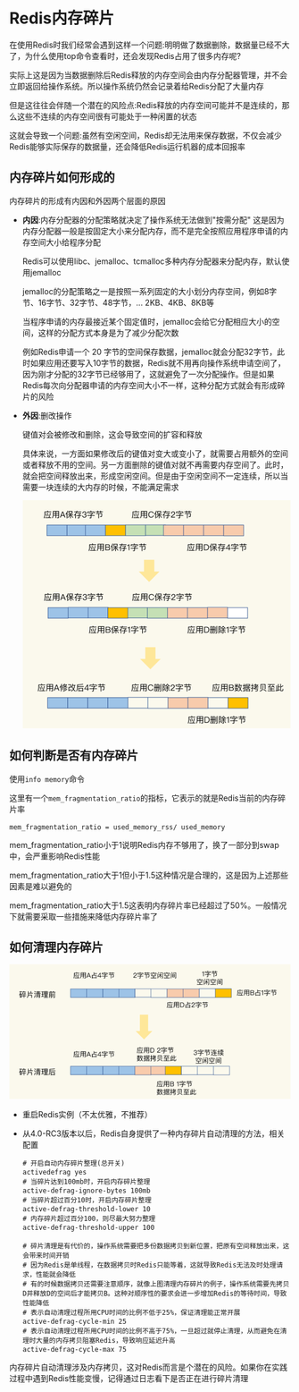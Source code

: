 # Redis内存碎片

在使用Redis时我们经常会遇到这样一个问题:明明做了数据删除，数据量已经不大了，为什么使用top命令查看时，还会发现Redis占用了很多内存呢?

实际上这是因为当数据删除后Redis释放的内存空间会由内存分配器管理，并不会立即返回给操作系统。所以操作系统仍然会记录着给Redis分配了大量内存

但是这往往会伴随一个潜在的风险点:Redis释放的内存空间可能并不是连续的，那么这些不连续的内存空间很有可能处于一种闲置的状态

这就会导致一个问题:虽然有空闲空间，Redis却无法用来保存数据，不仅会减少Redis能够实际保存的数据量，还会降低Redis运行机器的成本回报率

## 内存碎片如何形成的

内存碎片的形成有内因和外因两个层面的原因

- **内因**:内存分配器的分配策略就决定了操作系统无法做到"按需分配"
    这是因为内存分配器一般是按固定大小来分配内存，而不是完全按照应用程序申请的内存空间大小给程序分配

    Redis可以使用libc、jemalloc、tcmalloc多种内存分配器来分配内存，默认使用jemalloc

    jemalloc的分配策略之一是按照一系列固定的大小划分内存空间，例如8字节、16字节、32字节、48字节，... 2KB、4KB、8KB等

    当程序申请的内存最接近某个固定值时，jemalloc会给它分配相应大小的空间，这样的分配方式本身是为了减少分配次数

    例如Redis申请一个 20 字节的空间保存数据，jemalloc就会分配32字节，此时如果应用还要写入10字节的数据，Redis就不用再向操作系统申请空间了，因为刚才分配的32字节已经够用了，这就避免了一次分配操作。但是如果Redis每次向分配器申请的内存空间大小不一样，这种分配方式就会有形成碎片的风险

- **外因**:删改操作

    键值对会被修改和删除，这会导致空间的扩容和释放

    具体来说，一方面如果修改后的键值对变大或变小了，就需要占用额外的空间或者释放不用的空间。另一方面删除的键值对就不再需要内存空间了。此时，就会把空间释放出来，形成空闲空间。但是由于空闲空间不一定连续，所以当需要一块连续的大内存的时候，不能满足需求

    ![image-20210525103456345](images/Redis内存碎片/image-20210525103456345.png)

## 如何判断是否有内存碎片

使用`info memory`命令

这里有一个`mem_fragmentation_ratio`的指标，它表示的就是Redis当前的内存碎片率

```
mem_fragmentation_ratio = used_memory_rss/ used_memory
```

mem_fragmentation_ratio小于1说明Redis内存不够用了，换了一部分到swap中，会严重影响Redis性能

mem_fragmentation_ratio大于1但小于1.5这种情况是合理的，这是因为上述那些因素是难以避免的

mem_fragmentation_ratio大于1.5这表明内存碎片率已经超过了50%。一般情况下就需要采取一些措施来降低内存碎片率了

## 如何清理内存碎片

![image-20210525104144637](images/Redis内存碎片/image-20210525104144637.png)

- 重启Redis实例（不太优雅，不推荐）

- 从4.0-RC3版本以后，Redis自身提供了一种内存碎片自动清理的方法，相关配置

    ```
    # 开启自动内存碎片整理(总开关)
    activedefrag yes
    # 当碎片达到100mb时，开启内存碎片整理
    active-defrag-ignore-bytes 100mb
    # 当碎片超过百分10时，开启内存碎片整理
    active-defrag-threshold-lower 10
    # 内存碎片超过百分100，则尽最大努力整理
    active-defrag-threshold-upper 100
    
    # 碎片清理是有代价的，操作系统需要把多份数据拷贝到新位置，把原有空间释放出来，这会带来时间开销
    # 因为Redis是单线程，在数据拷贝时Redis只能等着，这就导致Redis无法及时处理请求，性能就会降低
    # 有的时候数据拷贝还需要注意顺序，就像上图清理内存碎片的例子，操作系统需要先拷贝D并释放D的空间后才能拷贝B。这种对顺序性的要求会进一步增加Redis的等待时间，导致性能降低
    # 表示自动清理过程所用CPU时间的比例不低于25%，保证清理能正常开展
    active-defrag-cycle-min 25
    # 表示自动清理过程所用CPU时间的比例不高于75%，一旦超过就停止清理，从而避免在清理时大量的内存拷贝阻塞Redis，导致响应延迟升高
    active-defrag-cycle-max 75
    ```

内存碎片自动清理涉及内存拷贝，这对Redis而言是个潜在的风险。如果你在实践过程中遇到Redis性能变慢，记得通过日志看下是否正在进行碎片清理


